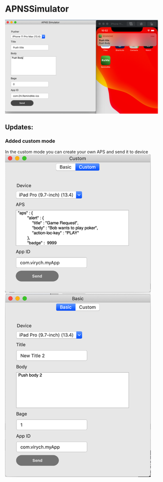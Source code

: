 # APNSSimulator
<img src="Screenshot-1.png" width="640">

## Updates: 
### Added custom mode
In the custom mode you can create your own APS and send it to device 
<img src="custom.png" width="480"><img src="basic.png" width="480">
